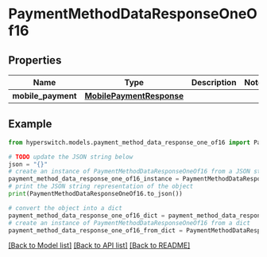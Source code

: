 # PaymentMethodDataResponseOneOf16


## Properties

Name | Type | Description | Notes
------------ | ------------- | ------------- | -------------
**mobile_payment** | [**MobilePaymentResponse**](MobilePaymentResponse.md) |  | 

## Example

```python
from hyperswitch.models.payment_method_data_response_one_of16 import PaymentMethodDataResponseOneOf16

# TODO update the JSON string below
json = "{}"
# create an instance of PaymentMethodDataResponseOneOf16 from a JSON string
payment_method_data_response_one_of16_instance = PaymentMethodDataResponseOneOf16.from_json(json)
# print the JSON string representation of the object
print(PaymentMethodDataResponseOneOf16.to_json())

# convert the object into a dict
payment_method_data_response_one_of16_dict = payment_method_data_response_one_of16_instance.to_dict()
# create an instance of PaymentMethodDataResponseOneOf16 from a dict
payment_method_data_response_one_of16_from_dict = PaymentMethodDataResponseOneOf16.from_dict(payment_method_data_response_one_of16_dict)
```
[[Back to Model list]](../README.md#documentation-for-models) [[Back to API list]](../README.md#documentation-for-api-endpoints) [[Back to README]](../README.md)


